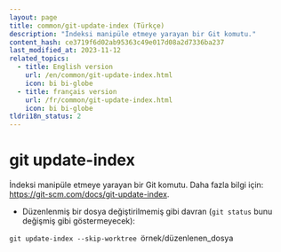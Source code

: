 ```yaml
---
layout: page
title: common/git-update-index (Türkçe)
description: "İndeksi manipüle etmeye yarayan bir Git komutu."
content_hash: ce3719f6d02ab95363c49e017d08a2d7336ba237
last_modified_at: 2023-11-12
related_topics:
  - title: English version
    url: /en/common/git-update-index.html
    icon: bi bi-globe
  - title: français version
    url: /fr/common/git-update-index.html
    icon: bi bi-globe
tldri18n_status: 2
---
```

# git update-index

İndeksi manipüle etmeye yarayan bir Git komutu.
Daha fazla bilgi için: <https://git-scm.com/docs/git-update-index>.

- Düzenlenmiş bir dosya değiştirilmemiş gibi davran (`git status` bunu değişmiş gibi göstermeyecek):

`git update-index --skip-worktree `<span class="tldr-var badge badge-pill bg-dark-lm bg-white-dm text-white-lm text-dark-dm font-weight-bold">örnek/düzenlenen_dosya</span>
